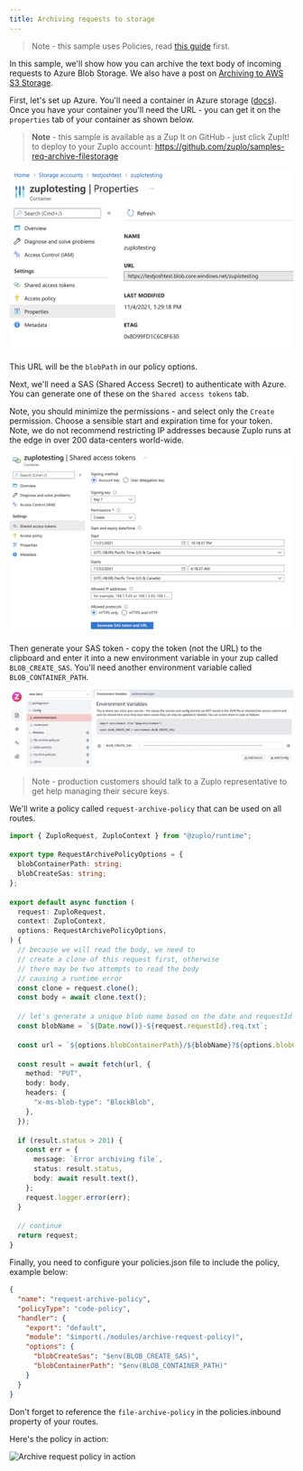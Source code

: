 ```yaml
---
title: Archiving requests to storage
---
```


> Note - this sample uses Policies, read [this guide](../policies) first.

In this sample, we'll show how you can archive the text body of incoming
requests to Azure Blob Storage. We also have a post on
[Archiving to AWS S3 Storage](https://zuplo.com/blog/2022/03/22/custom-policies-in-code-archiving-requests-to-s3).

First, let's set up Azure. You'll need a container in Azure storage
([docs](https://docs.microsoft.com/en-us/azure/storage/common/storage-account-create?tabs=azure-portal)).
Once you have your container you'll need the URL - you can get it on the
`properties` tab of your container as shown below.

> **Note** - this sample is available as a Zup It on GitHub - just click ZupIt!
> to deploy to your Zuplo account:
> https://github.com/zuplo/samples-req-archive-filestorage

![Azure](/media/guides/archiving-requests-to-storage/Untitled.png)

This URL will be the `blobPath` in our policy options.

Next, we'll need a SAS (Shared Access Secret) to authenticate with Azure. You
can generate one of these on the `Shared access tokens` tab.

Note, you should minimize the permissions - and select only the `Create`
permission. Choose a sensible start and expiration time for your token. Note, we
do not recommend restricting IP addresses because Zuplo runs at the edge in over
200 data-centers world-wide.

![shared access tokens](/media/guides/archiving-requests-to-storage/Untitled_1.png)

Then generate your SAS token - copy the token (not the URL) to the clipboard and
enter it into a new environment variable in your zup called `BLOB_CREATE_SAS`.
You'll need another environment variable called `BLOB_CONTAINER_PATH`.

![Zuplo portal](/media/guides/archiving-requests-to-storage/Untitled_2.png)

> Note - production customers should talk to a Zuplo representative to get help
> managing their secure keys.

We'll write a policy called `request-archive-policy` that can be used on all
routes.

```ts title="file-archive-policy.ts"
import { ZuploRequest, ZuploContext } from "@zuplo/runtime";

export type RequestArchivePolicyOptions = {
  blobContainerPath: string;
  blobCreateSas: string;
};

export default async function (
  request: ZuploRequest,
  context: ZuploContext,
  options: RequestArchivePolicyOptions,
) {
  // because we will read the body, we need to
  // create a clone of this request first, otherwise
  // there may be two attempts to read the body
  // causing a runtime error
  const clone = request.clone();
  const body = await clone.text();

  // let's generate a unique blob name based on the date and requestId
  const blobName = `${Date.now()}-${request.requestId}.req.txt`;

  const url = `${options.blobContainerPath}/${blobName}?${options.blobCreateSas}`;

  const result = await fetch(url, {
    method: "PUT",
    body: body,
    headers: {
      "x-ms-blob-type": "BlockBlob",
    },
  });

  if (result.status > 201) {
    const err = {
      message: `Error archiving file`,
      status: result.status,
      body: await result.text(),
    };
    request.logger.error(err);
  }

  // continue
  return request;
}
```

Finally, you need to configure your policies.json file to include the policy,
example below:

```json
{
  "name": "request-archive-policy",
  "policyType": "code-policy",
  "handler": {
    "export": "default",
    "module": "$import(./modules/archive-request-policy)",
    "options": {
      "blobCreateSas": "$env(BLOB_CREATE_SAS)",
      "blobContainerPath": "$env(BLOB_CONTAINER_PATH)"
    }
  }
}
```

Don't forget to reference the `file-archive-policy` in the policies.inbound
property of your routes.

Here's the policy in action:

![Archive request policy in action](/media/guides/archiving-requests-to-storage/2021-11-21_22.51.33.gif)
